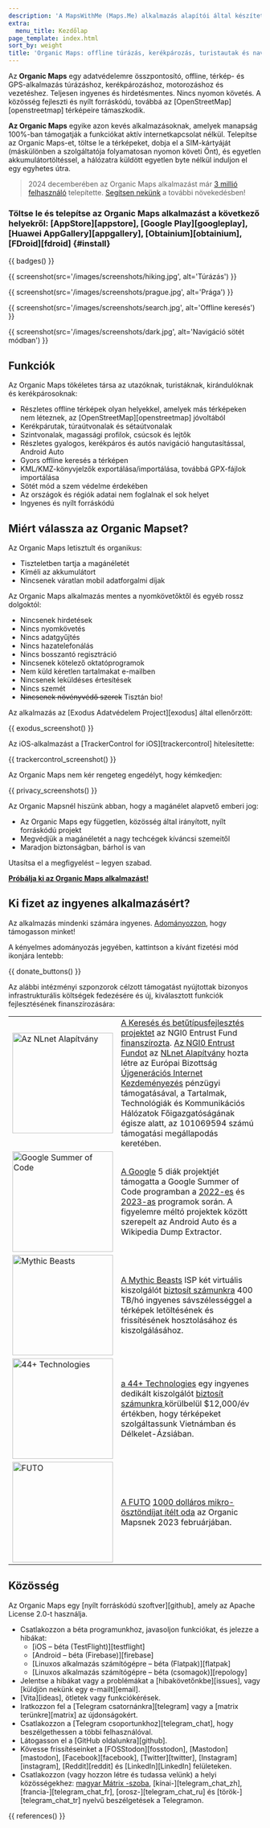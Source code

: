 ```yaml
---
description: 'A MapsWithMe (Maps.Me) alkalmazás alapítói által készített gyors, részletes, offline térképek utazók, turisták, sofőrök, túrázók és kerékpárosok számára.'
extra:
  menu_title: Kezdőlap
page_template: index.html
sort_by: weight
title: 'Organic Maps: offline túrázás, kerékpározás, turistautak és navigáció'
---
```


Az **Organic Maps** egy adatvédelemre összpontosító, offline, térkép- és GPS-alkalmazás túrázáshoz, kerékpározáshoz, motorozáshoz és vezetéshez. Teljesen ingyenes és hirdetésmentes. Nincs nyomon követés. A közösség fejleszti és nyílt forráskódú, továbbá az [OpenStreetMap][openstreetmap] térképeire támaszkodik.

**Az Organic Maps** egyike azon kevés alkalmazásoknak, amelyek manapság 100%-ban támogatják a funkciókat aktív internetkapcsolat nélkül. Telepítse az Organic Maps-et, töltse le a térképeket, dobja el a SIM-kártyáját (máskülönben a szolgáltatója folyamatosan nyomon követi Önt), és egyetlen akkumulátortöltéssel, a hálózatra küldött egyetlen byte nélkül induljon el egy egyhetes útra.

> 2024 decemberében az Organic Maps alkalmazást már [3 millió felhasználó](@/news/2024-12-20/411/index.md) telepítette. [Segítsen nekünk](@/donate/index.md) a további növekedésben!

### Töltse le és telepítse az Organic Maps alkalmazást a következő helyekről: [AppStore][appstore], [Google Play][googleplay], [Huawei AppGallery][appgallery], [Obtainium][obtainium], [FDroid][fdroid] {#install}

{{ badges() }}

{{ screenshot(src='/images/screenshots/hiking.jpg', alt='Túrázás') }}

{{ screenshot(src='/images/screenshots/prague.jpg', alt='Prága') }}

{{ screenshot(src='/images/screenshots/search.jpg', alt='Offline keresés')
}}

{{ screenshot(src='/images/screenshots/dark.jpg', alt='Navigáció sötét
módban') }}

## Funkciók

Az Organic Maps tökéletes társa az utazóknak, turistáknak, kirándulóknak és
kerékpárosoknak:

- Részletes offline térképek olyan helyekkel, amelyek más térképeken nem
  léteznek, az [OpenStreetMap][openstreetmap] jóvoltából
- Kerékpárutak, túraútvonalak és sétaútvonalak
- Szintvonalak, magassági profilok, csúcsok és lejtők
- Részletes gyalogos, kerékpáros és autós navigáció hangutasítással, Android
  Auto
- Gyors offline keresés a térképen
- KML/KMZ-könyvjelzők exportálása/importálása, továbbá GPX-fájlok
  importálása
- Sötét mód a szem védelme érdekében
- Az országok és régiók adatai nem foglalnak el sok helyet
- Ingyenes és nyílt forráskódú

## Miért válassza az Organic Mapset?

Az Organic Maps letisztult és organikus:

- Tiszteletben tartja a magánéletét
- Kíméli az akkumulátort
- Nincsenek váratlan mobil adatforgalmi díjak

Az Organic Maps alkalmazás mentes a nyomkövetőktől és egyéb rossz dolgoktól:

- Nincsenek hirdetések
- Nincs nyomkövetés
- Nincs adatgyűjtés
- Nincs hazatelefonálás
- Nincs bosszantó regisztráció
- Nincsenek kötelező oktatóprogramok
- Nem küld kéretlen tartalmakat e-mailben
- Nincsenek leküldéses értesítések
- Nincs szemét
- ~~Nincsenek növényvédő szerek~~ Tisztán bio!

Az alkalmazás az [Exodus Adatvédelem Project][exodus] által ellenőrzött:

{{ exodus_screenshot() }}

Az iOS-alkalmazást a [TrackerControl for iOS][trackercontrol] hitelesítette:

{{ trackercontrol_screenshot() }}

Az Organic Maps nem kér rengeteg engedélyt, hogy kémkedjen:

{{ privacy_screenshots() }}

Az Organic Mapsnél hiszünk abban, hogy a magánélet alapvető emberi jog:

- Az Organic Maps egy független, közösség által irányított, nyílt forráskódú
  projekt
- Megvédjük a magánéletét a nagy techcégek kíváncsi szemeitől
- Maradjon biztonságban, bárhol is van

Utasítsa el a megfigyelést – legyen szabad.

**[Próbálja ki az Organic Maps alkalmazást!](#install)**

## Ki fizet az ingyenes alkalmazásért?

Az alkalmazás mindenki számára ingyenes. [Adományozzon](@/donate/index.md),
hogy támogasson minket!

A kényelmes adományozás jegyében, kattintson a kívánt fizetési mód ikonjára
lentebb:

{{ donate_buttons() }}

Az alábbi intézményi szponzorok célzott támogatást nyújtottak bizonyos
infrastrukturális költségek fedezésére és új, kiválasztott funkciók
fejlesztésének finanszírozására:

<table style="border-spacing: 20px">
  <tr>
    <td>
      <a href="https://nlnet.nl/"><img src="sponsors/nlnet.svg" alt="Az NLnet Alapítvány" width="200px"></a>
    </td>
    <td>
     <a href="https://github.com/organicmaps/organicmaps/milestone/7">A Keresés és betűtípusfejlesztés projektet</a> az NGI0 Entrust Fund <a href="https://nlnet.nl/project/OrganicMaps/">finanszírozta</a>. <a href="https://nlnet.nl/entrust/">Az NGI0 Entrust Fundot</a> az <a href="https://nlnet.nl/">NLnet Alapítvány</a> hozta létre az Európai Bizottság <a href="https://www.ngi.eu/">Újgenerációs Internet Kezdeményezés</a> pénzügyi támogatásával, a Tartalmak, Technológiák és Kommunikációs Hálózatok Főigazgatóságának égisze alatt, az 101069594 számú támogatási megállapodás keretében.
    </td>
  </tr>
  <tr>
    <td>
      <a href="https://summerofcode.withgoogle.com/"><img src="sponsors/gsoc.svg" alt="Google Summer of Code" width="200px"></a>
    </td>
    <td>
     <a href="https://summerofcode.withgoogle.com/">A Google</a> 5 diák projektjét támogatta a Google Summer of Code programban a <a href="https://summerofcode.withgoogle.com/programs/2022/organizations/organic-maps">2022-es</a> és <a href="https://summerofcode.withgoogle.com/programs/2023/organizations/organic-maps">2023-as</a> programok során. A figyelemre méltó projektek között szerepelt az Android Auto és a Wikipedia Dump Extractor.
    </td>
  </tr>
  <tr>
    <td>
      <a href="https://www.mythic-beasts.com/"><img src="sponsors/mythic-beasts.png" alt="Mythic Beasts" width="200px"></a>
    </td>
    <td>
     <a href="https://www.mythic-beasts.com/">A Mythic Beasts</a> ISP két virtuális kiszolgálót <a href="https://www.mythic-beasts.com/blog/2021/10/06/improving-the-world-bit-by-expensive-bit/">biztosít számunkra</a> 400 TB/hó ingyenes sávszélességgel a térképek letöltésének és frissítésének hosztolásához és kiszolgálásához.
    </td>
  </tr>
  <tr>
    <td>
      <a href="https://44plus.vn"><img src="sponsors/44plus.svg" alt="44+ Technologies" width="200px"></a>
    </td>
    <td>
     <a href="https://44plus.vn">a 44+ Technologies</a> egy ingyenes dedikált kiszolgálót <a href="https://44plus.vn/organicmaps">biztosít számunkra </a>körülbelül $12,000/év értékben, hogy térképeket szolgáltassunk Vietnámban és Délkelet-Ázsiában.
    </td>
  </tr>
  <tr>
    <td>
      <a href="https://futo.org"><img src="sponsors/futo.svg" alt="FUTO" width="200px"></a>
    </td>
    <td>
     <a href="https://futo.org">A FUTO</a> <a href="https://www.youtube.com/watch?v=fJJclgBHrEw">1000 dolláros mikro-ösztöndíjat ítélt oda</a> az Organic Mapsnek 2023 februárjában.
    </td>
  </tr>
</table>

## Közösség

Az Organic Maps egy [nyílt forráskódú szoftver][github], amely az Apache
License 2.0-t használja.

- Csatlakozzon a béta programunkhoz, javasoljon funkciókat, és jelezze a
  hibákat:
  * [iOS – béta (TestFlight)][testflight]
  * [Android – béta (Firebase)][firebase]
  * [Linuxos alkalmazás számítógépre – béta (Flatpak)][flatpak]
  * [Linuxos alkalmazás számítógépre – béta (csomagok)][repology]
- Jelentse a hibákat vagy a problémákat a [hibakövetőnkbe][issues], vagy
  [küldjön nekünk egy e-mailt][email].
- [Vita][ideas], ötletek vagy funkciókérések.
- Iratkozzon fel a [Telegram csatornánkra][telegram] vagy a [matrix
  terünkre][matrix] az újdonságokért.
- Csatlakozzon a [Telegram csoportunkhoz][telegram_chat], hogy
  beszélgethessen a többi felhasználóval.
- Látogasson el a [GitHub oldalunkra][github].
- Kövesse frissítéseinket a [FOSStodon][fosstodon], [Mastodon][mastodon],
  [Facebook][facebook], [Twitter][twitter], [Instagram][instagram],
  [Reddit][reddit] és [LinkedIn][LinkedIn] felületeken.
- Csatlakozzon (vagy hozzon létre és tudassa velünk) a helyi közösségekhez:
  [magyar Mátrix
  -szoba](https://matrix.to/#/#organicmapstranslate_hu:matrix.org),
  [kínai-][telegram_chat_zh], [francia-][telegram_chat_fr],
  [orosz-][telegram_chat_ru] és [török-][telegram_chat_tr] nyelvű
  beszélgetések a Telegramon.

[fork]: https://hu.wikipedia.org/wiki/Fork_%28szoftverfejleszt%C3%A9s%29

{{ references() }}
